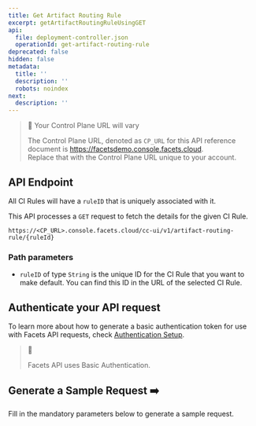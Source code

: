 ```yaml
---
title: Get Artifact Routing Rule
excerpt: getArtifactRoutingRuleUsingGET
api:
  file: deployment-controller.json
  operationId: get-artifact-routing-rule
deprecated: false
hidden: false
metadata:
  title: ''
  description: ''
  robots: noindex
next:
  description: ''
---
```

> 🚧 Your Control Plane URL will vary
> 
> The Control Plane URL, denoted as <code>CP_URL</code> for this API reference document is <https://facetsdemo.console.facets.cloud>.  
> Replace that with the Control Plane URL unique to your account.

## API Endpoint

All CI Rules will have a  `ruleID` that is uniquely associated with it.

This API processes a `GET` request to fetch the details for the given CI Rule.

```text Hover on the Text and Click the Notepad icon to Copy
https://<CP_URL>.console.facets.cloud/cc-ui/v1/artifact-routing-rule/{ruleId}
```

### **Path parameters**

- `ruleID` of type `String` is the unique ID for the CI Rule that you want to make default. You can find this ID in the URL of the selected CI Rule.

## **Authenticate your API request**

To learn more about how to generate a basic authentication token for use with Facets API requests, check [Authentication Setup](ref:authentication-setup).

> 📘 
> 
> Facets API uses Basic Authentication.

## Generate a Sample Request ➡️

Fill in the mandatory parameters below to generate a sample request.